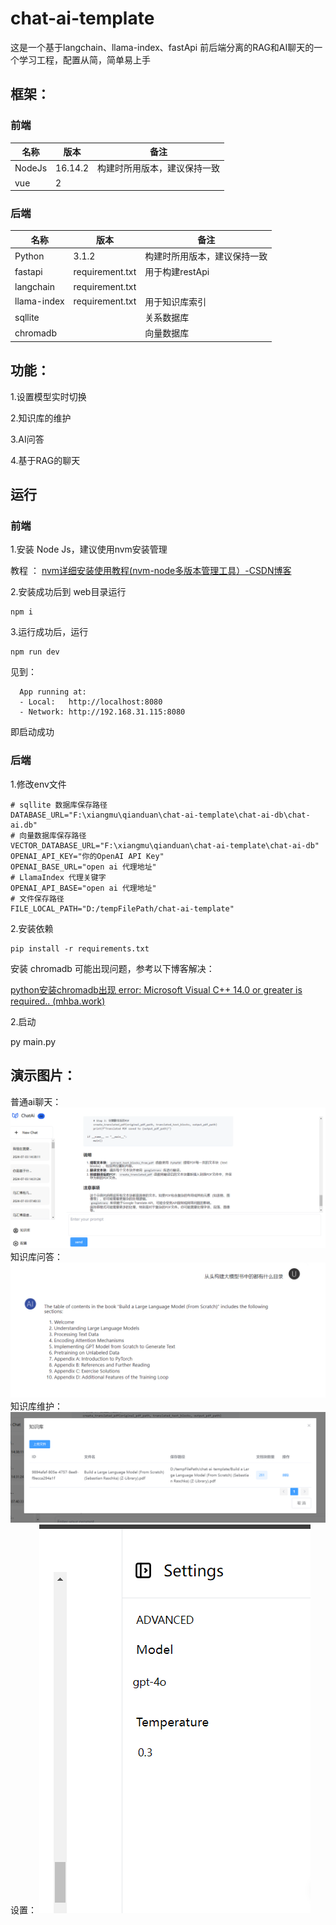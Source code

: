 # chat-ai-template

这是一个基于langchain、llama-index、fastApi 前后端分离的RAG和AI聊天的一个学习工程，配置从简，简单易上手

## 框架：
### 前端

| 名称   | 版本    | 备注                         |
| ------ | ------- | ---------------------------- |
| NodeJs | 16.14.2 | 构建时所用版本，建议保持一致 |
| vue    | 2       |                              |

### 后端

| 名称        | 版本            | 备注                         |
| ----------- | --------------- | ---------------------------- |
| Python      | 3.1.2           | 构建时所用版本，建议保持一致 |
| fastapi     | requirement.txt | 用于构建restApi              |
| langchain   | requirement.txt |                              |
| llama-index | requirement.txt | 用于知识库索引               |
| sqllite     |                 | 关系数据库                   |
| chromadb    |                 | 向量数据库                   |


## 功能：

1.设置模型实时切换

2.知识库的维护

3.AI问答

4.基于RAG的聊天



## 运行

### 前端

1.安装 Node Js，建议使用nvm安装管理

教程 ： [nvm详细安装使用教程(nvm-node多版本管理工具）-CSDN博客](https://blog.csdn.net/weixin_57844432/article/details/127788884)

2.安装成功后到 web目录运行

```
npm i
```

3.运行成功后，运行

```
npm run dev
```

见到：

```
  App running at:
  - Local:   http://localhost:8080
  - Network: http://192.168.31.115:8080

```

即启动成功



### 后端

1.修改env文件

```
# sqllite 数据库保存路径
DATABASE_URL="F:\xiangmu\qianduan\chat-ai-template\chat-ai-db\chat-ai.db"
# 向量数据库保存路径
VECTOR_DATABASE_URL="F:\xiangmu\qianduan\chat-ai-template\chat-ai-db"
OPENAI_API_KEY="你的OpenAI API Key"
OPENAI_BASE_URL="open ai 代理地址"
# LlamaIndex 代理关键字
OPENAI_API_BASE="open ai 代理地址"
# 文件保存路径
FILE_LOCAL_PATH="D:/tempFilePath/chat-ai-template"
```
2.安装依赖
```shell
pip install -r requirements.txt
```
安装 chromadb 可能出现问题，参考以下博客解决：

[python安装chromadb出现 error: Microsoft Visual C++ 14.0 or greater is required.. (mhba.work)](https://www.mhba.work/archives/python-an-zhuang-chromadb-chu-xian-errormicrosoftvisualc140orgreaterisrequired)

2.启动

py main.py


## 演示图片：
普通ai聊天：
![img_1.png](img/img_1.png)
知识库问答：
![img_4.png](img/img_4.png)
知识库维护：
![img_2.png](img/img_2.png)
设置：
![img_3.png](img/img_3.png)
